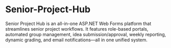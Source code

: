 # Senior-Project-Hub
Senior Project Hub is an all-in-one ASP.NET Web Forms platform that streamlines senior project workflows. It features role-based portals, automated group management, idea submission/approval, weekly reporting, dynamic grading, and email notifications—all in one unified system.
